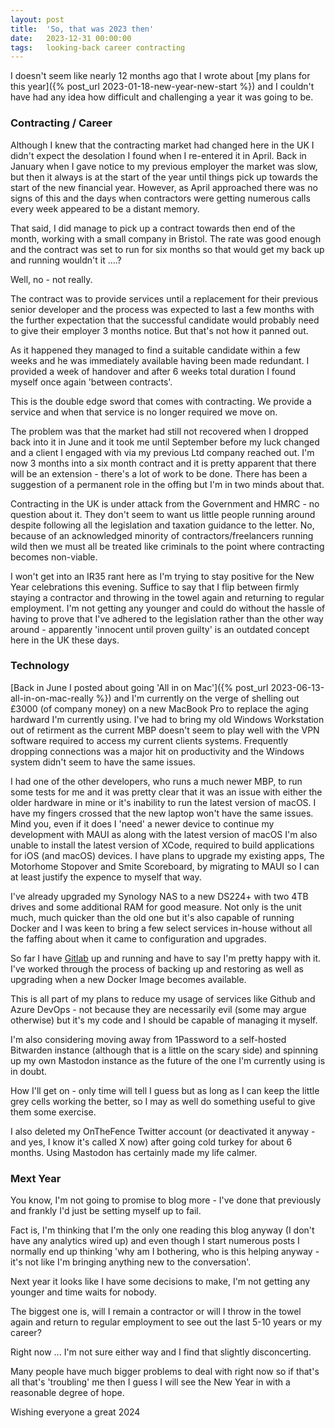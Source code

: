 ```yaml
---
layout: post
title:  'So, that was 2023 then'
date:   2023-12-31 00:00:00
tags:   looking-back career contracting
---
```


I doesn't seem like nearly 12 months ago that I wrote about [my plans for this year]({% post_url 2023-01-18-new-year-new-start %}) and I couldn't have had any idea how difficult and challenging a year it was going to be.

### Contracting / Career

Although I knew that the contracting market had changed here in the UK I didn't expect the desolation I found when I re-entered it in April. Back in January when I gave notice to my previous employer the market was slow, but then it always is at the start of the year until things pick up towards the start of the new financial year. However, as April approached there was no signs of this and the days when contractors were getting numerous calls every week appeared to be a distant memory.

That said, I did manage to pick up a contract towards then end of the month, working with a small company in Bristol. The rate was good enough and the contract was set to run for six months so that would get my back up and running wouldn't it ....?

Well, no - not really.

The contract was to provide services until a replacement for their previous senior developer and the process was expected to last a few months with the further expectation that the successful candidate would probably need to give their employer 3 months notice. But that's not how it panned out.

As it happened they managed to find a suitable candidate within a few weeks and he was immediately available having been made redundant. I provided a week of handover and after 6 weeks total duration I found myself once again 'between contracts'. 

This is the double edge sword that comes with contracting. We provide a service and when that service is no longer required we move on.

The problem was that the market had still not recovered when I dropped back into it in June and it took me until September before my luck changed and a client I engaged with via my previous Ltd company reached out. I'm now 3 months into a six month contract and it is pretty apparent that there will be an extension - there's a lot of work to be done. There has been a suggestion of a permanent role in the offing but I'm in two minds about that.

Contracting in the UK is under attack from the Government and HMRC - no question about it. They don't seem to want us little people running around despite following all the legislation and taxation guidance to the letter. No, because of an acknowledged minority of contractors/freelancers running wild then we must all be treated like criminals to the point where contracting becomes non-viable. 

I won't get into an IR35 rant here as I'm trying to stay positive for the New Year celebrations this evening. Suffice to say that I flip between firmly staying a contractor and throwing in the towel again and returning to regular employment. I'm not getting any younger and could do without the hassle of having to prove that I've adhered to the legislation rather than the other way around - apparently 'innocent until proven guilty' is an outdated concept here in the UK these days.

### Technology

[Back in June I posted about going 'All in on Mac']({% post_url 2023-06-13-all-in-on-mac-really %}) and I'm currently on the verge of shelling out £3000 (of company money) on a new MacBook Pro to replace the aging hardward I'm currently using.
I've had to bring my old Windows Workstation out of retirment as the current MBP doesn't seem to play well with the VPN software required to access my current clients systems. Frequently dropping connections was a major hit on productivity and the Windows system didn't seem to have the same issues.

I had one of the other developers, who runs a much newer MBP, to run some tests for me and it was pretty clear that it was an issue with either the older hardware in mine or it's inability to run the latest version of macOS. I have my fingers crossed that the new laptop won't have the same issues. Mind you, even if it does I 'need' a newer device to continue my development with MAUI as along with the latest version of macOS I'm also unable to install the latest version of XCode, required to build applications for iOS (and macOS) devices.
I have plans to upgrade my existing apps, The Motorhome Stopover and Smite Scoreboard, by migrating to MAUI so I can at least justify the expence to myself that way.

I've already upgraded my Synology NAS to a new DS224+ with two 4TB drives and some additional RAM for good measure. Not only is the unit much, much quicker than the old one but it's also capable of running Docker and I was keen to bring a few select services in-house without all the faffing about when it came to configuration and upgrades.

So far I have <a href='https://about.gitlab.com/' target='_blank'>Gitlab</a> up and running and have to say I'm pretty happy with it. I've worked through the process of backing up and restoring as well as upgrading when a new Docker Image becomes available.

This is all part of my plans to reduce my usage of services like Github and Azure DevOps - not because they are necessarily evil (some may argue otherwise) but it's my code and I should be capable of managing it myself.

I'm also considering moving away from 1Password to a self-hosted Bitwarden instance (although that is a little on the scary side) and spinning up my own Mastodon instance as the future of the one I'm currently using is in doubt.

How I'll get on - only time will tell I guess but as long as I can keep the little grey cells working the better, so I may as well do something useful to give them some exercise.

I also deleted my OnTheFence Twitter account (or deactivated it anyway - and yes, I know it's called X now) after going cold turkey for about 6 months. Using Mastodon has certainly made my life calmer.

### Mext Year

You know, I'm not going to promise to blog more - I've done that previously and frankly I'd just be setting myself up to fail.

Fact is, I'm thinking that I'm the only one reading this blog anyway (I don't have any analytics wired up) and even though I start numerous posts I normally end up thinking 'why am I bothering, who is this helping anyway - it's not like I'm bringing anything new to the conversation'.

Next year it looks like I have some decisions to make, I'm not getting any younger and time waits for nobody.

The biggest one is, will I remain a contractor or will I throw in the towel again and return to regular employment to see out the last 5-10 years or my career?

Right now ... I'm not sure either way and I find that slightly disconcerting.

Many people have much bigger problems to deal with right now so if that's all that's 'troubling' me then I guess I will see the New Year in with a reasonable degree of hope.

Wishing everyone a great 2024